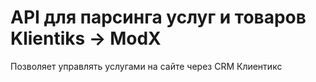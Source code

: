 # API для парсинга услуг и товаров Klientiks -> ModX

Позволяет управлять услугами на сайте через CRM Клиентикс
